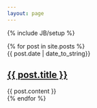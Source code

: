 ```yaml
---
layout: page
---
```

{% include JB/setup %}

<div class="posts">
  {% for post in site.posts %}
    <div class="post">
      <div class="header">
        <div class="date">{{ post.date | date_to_string}}</div>
        <h2><a href="{{ post.url }}">{{ post.title }}</a></h2>
      </div>
      <div class="meta-header"></div>
      <div class="body">
        {{ post.content }}
      </div>
      <div class="meta-footer">
      </div>
    </div>
  {% endfor %}
</div>




